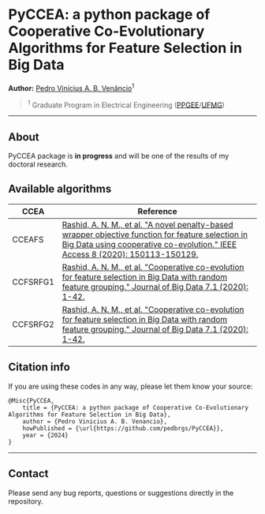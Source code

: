 # PyCCEA: a python package of Cooperative Co-Evolutionary Algorithms for Feature Selection in Big Data

**Author:** [Pedro Vinícius A. B. Venâncio](https://www.linkedin.com/in/pedbrgs/)<sup>1</sup> <br />

> <sup>1</sup> Graduate Program in Electrical Engineering ([PPGEE](https://www.ppgee.ufmg.br/indexi.php)/[UFMG](https://ufmg.br/international-visitors))<br />

***

## About

PyCCEA package is **in progress** and will be one of the results of my doctoral research.

## Available algorithms

| CCEA | Reference |
|------|--------|
|  CCEAFS   |   [Rashid, A. N. M., et al. "A novel penalty-based wrapper objective function for feature selection in Big Data using cooperative co-evolution." IEEE Access 8 (2020): 150113-150129.](https://ieeexplore.ieee.org/abstract/document/9167222/)     |
|  CCFSRFG1    |  [Rashid, A. N. M., et al. "Cooperative co-evolution for feature selection in Big Data with random feature grouping." Journal of Big Data 7.1 (2020): 1-42.](https://journalofbigdata.springeropen.com/articles/10.1186/s40537-020-00381-y)      |
|  CCFSRFG2    |  [Rashid, A. N. M., et al. "Cooperative co-evolution for feature selection in Big Data with random feature grouping." Journal of Big Data 7.1 (2020): 1-42.](https://journalofbigdata.springeropen.com/articles/10.1186/s40537-020-00381-y)      |

## Citation info

If you are using these codes in any way, please let them know your source:

```
@Misc{PyCCEA,
    title = {PyCCEA: a python package of Cooperative Co-Evolutionary Algorithms for Feature Selection in Big Data},
    author = {Pedro Vinicius A. B. Venancio},
    howPublished = {\url{https://github.com/pedbrgs/PyCCEA}},
    year = {2024}
}
```

***

## Contact
Please send any bug reports, questions or suggestions directly in the repository.